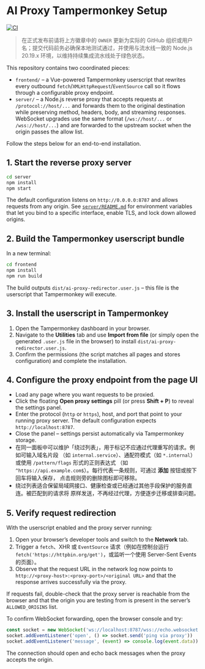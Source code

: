 # AI Proxy Tampermonkey Setup

[![CI](https://github.com/x22x22/ai-proxy/actions/workflows/ci.yml/badge.svg)](https://github.com/x22x22/ai-proxy/actions/workflows/ci.yml)

> 在正式发布前请将上方徽章中的 `OWNER` 更新为实际的 GitHub 组织或用户名；提交代码前务必确保本地测试通过，并使用与流水线一致的 Node.js 20.19.x 环境，以维持持续集成流水线处于绿色状态。

This repository contains two coordinated pieces:

- `frontend/` – a Vue-powered Tampermonkey userscript that rewrites every outbound `fetch`/`XMLHttpRequest`/`EventSource` call so
  it flows through a configurable proxy endpoint.
- `server/` – a Node.js reverse proxy that accepts requests at `/protocol://host/...` and forwards them to the
  original destination while preserving method, headers, body, and streaming responses. WebSocket upgrades use the same
  format (`/ws://host/...` or `/wss://host/...`) and are forwarded to the upstream socket when the origin passes the
  allow list.

Follow the steps below for an end-to-end installation.

## 1. Start the reverse proxy server

```bash
cd server
npm install
npm start
```

The default configuration listens on `http://0.0.0.0:8787` and allows requests from any origin. See
[`server/README.md`](server/README.md) for environment variables that let you bind to a specific interface, enable TLS,
and lock down allowed origins.

## 2. Build the Tampermonkey userscript bundle

In a new terminal:

```bash
cd frontend
npm install
npm run build
```

The build outputs `dist/ai-proxy-redirector.user.js` – this file is the userscript that Tampermonkey will execute.

## 3. Install the userscript in Tampermonkey

1. Open the Tampermonkey dashboard in your browser.
2. Navigate to the **Utilities** tab and use **Import from file** (or simply open the generated `.user.js` file in the
   browser) to install `dist/ai-proxy-redirector.user.js`.
3. Confirm the permissions (the script matches all pages and stores configuration) and complete the installation.

## 4. Configure the proxy endpoint from the page UI

- Load any page where you want requests to be proxied.
- Click the floating **Open proxy settings** pill (or press **Shift + P**) to reveal the settings panel.
- Enter the protocol (`http` or `https`), host, and port that point to your running proxy server. The default
  configuration expects `http://localhost:8787`.
- Close the panel – settings persist automatically via Tampermonkey storage.
- 在同一面板中可以维护「绕过列表」，用于标记不应通过代理重写的请求。例如可输入域名片段
  （如 `internal.service`）、通配符模式（如 `*.internal`）或使用 `/pattern/flags` 形式的正则表达式
  （如 `^https://api.example.com$`）。每行代表一条规则，可通过 **添加** 按钮或按下回车将输入保存，
  点击规则旁的删除图标即可移除。
- 绕过列表适合保留局域网接口、健康检查或已经通过其他手段保护的服务直连。被匹配到的请求将
  原样发送，不再经过代理，方便逐步迁移或排查问题。

## 5. Verify request redirection

With the userscript enabled and the proxy server running:

1. Open your browser’s developer tools and switch to the **Network** tab.
2. Trigger a `fetch`、XHR 或 `EventSource` 请求（例如在控制台运行 `fetch('https://httpbin.org/get')`，或监听一个使用 Server-Sent Events 的页面）。
3. Observe that the request URL in the network log now points to `http://<proxy-host>:<proxy-port>/<original URL>` and
   that the response arrives successfully via the proxy.

If requests fail, double-check that the proxy server is reachable from the browser and that the origin you are testing
from is present in the server’s `ALLOWED_ORIGINS` list.

To confirm WebSocket forwarding, open the browser console and try:

```js
const socket = new WebSocket('ws://localhost:8787/wss://echo.websocket.events')
socket.addEventListener('open', () => socket.send('ping via proxy'))
socket.addEventListener('message', (event) => console.log(event.data))
```

The connection should open and echo back messages when the proxy accepts the origin.
